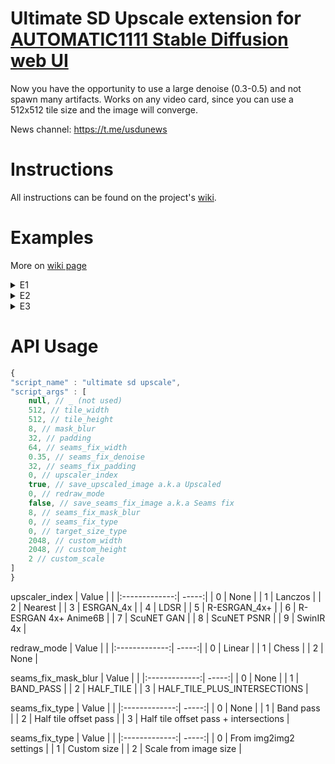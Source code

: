 # Ultimate SD Upscale extension for [AUTOMATIC1111 Stable Diffusion web UI](https://github.com/AUTOMATIC1111/stable-diffusion-webui)
Now you have the opportunity to use a large denoise (0.3-0.5) and not spawn many artifacts. Works on any video card, since you can use a 512x512 tile size and the image will converge.

News channel: https://t.me/usdunews

# Instructions
All instructions can be found on the project's [wiki](https://github.com/Coyote-A/ultimate-upscale-for-automatic1111/wiki).

# Examples
More on [wiki page](https://github.com/Coyote-A/ultimate-upscale-for-automatic1111/wiki/Examples)

<details> 
  <summary>E1</summary>
  Original image

  ![Original](https://i.imgur.com/J8mRYOD.png)

  2k upscaled. **Tile size**: 512, **Padding**: 32, **Mask blur**: 16, **Denoise**: 0.4
  ![2k upscale](https://i.imgur.com/0aKua4r.png)
</details>

<details> 
  <summary>E2</summary>
  Original image

  ![Original](https://i.imgur.com/aALNI2w.png)

  2k upscaled. **Tile size**: 768, **Padding**: 55, **Mask blur**: 20, **Denoise**: 0.35
  ![2k upscale](https://i.imgur.com/B5PHz0J.png)

  4k upscaled. **Tile size**: 768, **Padding**: 55, **Mask blur**: 20, **Denoise**: 0.35
  ![4k upscale](https://i.imgur.com/tIUQ7TJ.jpg)
</details>

<details> 
  <summary>E3</summary>
  Original image

  ![Original](https://i.imgur.com/AGtszA8.png)

  4k upscaled. **Tile size**: 768, **Padding**: 55, **Mask blur**: 20, **Denoise**: 0.4
  ![4k upscale](https://i.imgur.com/LCYLfCs.jpg)
</details>

# API Usage

```javascript
{
"script_name" : "ultimate sd upscale",
"script_args" : [
	null, // _ (not used)
	512, // tile_width
	512, // tile_height
	8, // mask_blur
	32, // padding
	64, // seams_fix_width
	0.35, // seams_fix_denoise
	32, // seams_fix_padding
	0, // upscaler_index
	true, // save_upscaled_image a.k.a Upscaled
	0, // redraw_mode
	false, // save_seams_fix_image a.k.a Seams fix
	8, // seams_fix_mask_blur
	0, // seams_fix_type
	0, // target_size_type
	2048, // custom_width
	2048, // custom_height
	2 // custom_scale
]
}
```
upscaler_index
| Value         |  |
|:-------------:| -----:|
| 0 | None |
| 1 | Lanczos |
| 2 | Nearest |
| 3 | ESRGAN_4x |
| 4 | LDSR |
| 5 | R-ESRGAN_4x+ |
| 6 | R-ESRGAN 4x+ Anime6B |
| 7 | ScuNET GAN |
| 8 | ScuNET PSNR |
| 9 | SwinIR 4x |

redraw_mode
| Value         |  |
|:-------------:| -----:|
| 0 | Linear |
| 1 | Chess |
| 2 | None |

seams_fix_mask_blur
| Value         |  |
|:-------------:| -----:|
| 0 | None |
| 1 | BAND_PASS |
| 2 | HALF_TILE |
| 3 | HALF_TILE_PLUS_INTERSECTIONS |

seams_fix_type
| Value         |  |
|:-------------:| -----:|
| 0 | None |
| 1 | Band pass |
| 2 | Half tile offset pass |
| 3 | Half tile offset pass + intersections |

seams_fix_type
| Value         |  |
|:-------------:| -----:|
| 0 | From img2img2 settings |
| 1 | Custom size |
| 2 | Scale from image size |

